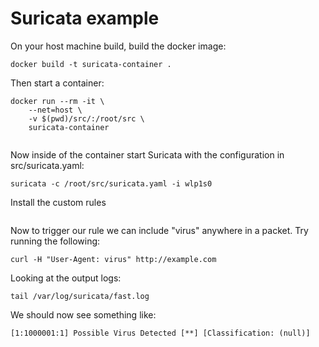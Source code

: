 # Suricata example
On your host machine build, build the docker image:
```
docker build -t suricata-container .
```

Then start a container:
```
docker run --rm -it \
    --net=host \
    -v $(pwd)/src/:/root/src \
    suricata-container


```

Now inside of the container start Suricata with the configuration in src/suricata.yaml:
```
suricata -c /root/src/suricata.yaml -i wlp1s0
```
Install the custom rules 
```

```

Now to trigger our rule we can include "virus" anywhere in a packet. Try running the following:
```
curl -H "User-Agent: virus" http://example.com
```


Looking at the output logs:
```
tail /var/log/suricata/fast.log
```

We should now see something like:

```
[1:1000001:1] Possible Virus Detected [**] [Classification: (null)]
```
